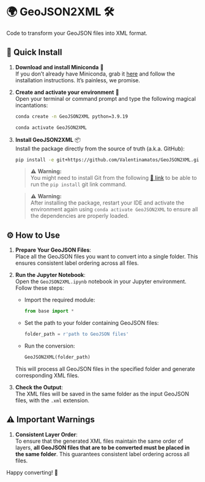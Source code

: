# 🌍 GeoJSON2XML 🛠️

Code to transform your GeoJSON files into XML format.

## 🚀 Quick Install

1. **Download and install Miniconda** 🐍  
   If you don’t already have Miniconda, grab it [here](https://docs.anaconda.com/miniconda/) and follow the installation instructions. It’s painless, we promise.

2. **Create and activate your environment** 🧪  
   Open your terminal or command prompt and type the following magical incantations:

   ```sh
   conda create -n GeoJSON2XML python=3.9.19
   
   conda activate GeoJSON2XML
   ```

3. **Install GeoJSON2XML** 📦  
   Install the package directly from the source of truth (a.k.a. GitHub):

   ```sh
   pip install -e git+https://github.com/Valentinamatos/GeoJSON2XML.git#egg=GeoJSON2XML
   ```

   > ⚠️ **Warning:**  
   > You might need to install Git from the following [🔗 link](https://git-scm.com/downloads/win) to be able to run the `pip install` git link command.

   > ⚠️ **Warning:**  
   > After installing the package, restart your IDE and activate the environment again using `conda activate GeoJSON2XML` to ensure all the dependencies are properly loaded.

## ⚙️ How to Use

1. **Prepare Your GeoJSON Files**:  
   Place all the GeoJSON files you want to convert into a single folder. This ensures consistent label ordering across all files.

2. **Run the Jupyter Notebook**:  
   Open the `GeoJSON2XML.ipynb` notebook in your Jupyter environment. Follow these steps:

   - Import the required module:
     ```python
     from base import *
     ```
   - Set the path to your folder containing GeoJSON files:
     ```python
     folder_path = r'path to GeoJSON files'
     ```
   - Run the conversion:
     ```python
     GeoJSON2XML(folder_path)
     ```

   This will process all GeoJSON files in the specified folder and generate corresponding XML files.

3. **Check the Output**:  
   The XML files will be saved in the same folder as the input GeoJSON files, with the `.xml` extension.

## ⚠️ Important Warnings

1. **Consistent Layer Order**:  
   To ensure that the generated XML files maintain the same order of layers, **all GeoJSON files that are to be converted must be placed in the same folder**. This guarantees consistent label ordering across all files.

Happy converting! 🎉

